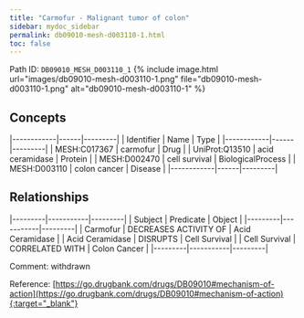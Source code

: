 ```yaml
---
title: "Carmofur - Malignant tumor of colon"
sidebar: mydoc_sidebar
permalink: db09010-mesh-d003110-1.html
toc: false 
---
```



Path ID: `DB09010_MESH_D003110_1`
{% include image.html url="images/db09010-mesh-d003110-1.png" file="db09010-mesh-d003110-1.png" alt="db09010-mesh-d003110-1" %}

## Concepts

|------------|------|---------|
| Identifier | Name | Type    |
|------------|------|---------|
| MESH:C017367 | carmofur | Drug |
| UniProt:Q13510 | acid ceramidase | Protein |
| MESH:D002470 | cell survival | BiologicalProcess |
| MESH:D003110 | colon cancer | Disease |
|------------|------|---------|

## Relationships

|---------|-----------|---------|
| Subject | Predicate | Object  |
|---------|-----------|---------|
| Carmofur | DECREASES ACTIVITY OF | Acid Ceramidase |
| Acid Ceramidase | DISRUPTS | Cell Survival |
| Cell Survival | CORRELATED WITH | Colon Cancer |
|---------|-----------|---------|

Comment: withdrawn

Reference: [https://go.drugbank.com/drugs/DB09010#mechanism-of-action](https://go.drugbank.com/drugs/DB09010#mechanism-of-action){:target="_blank"}